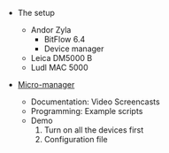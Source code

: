 * The setup
  * Andor Zyla
    * BitFlow 6.4
    * Device manager
  * Leica DM5000 B
  * Ludl MAC 5000

* [Micro-manager](https://micro-manager.org/)
  * Documentation: Video Screencasts
  * Programming: Example scripts
  * Demo
    1. Turn on all the devices first
    2. Configuration file
    
    

